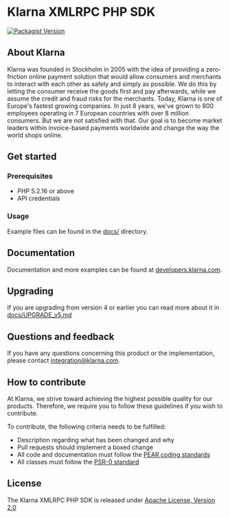 # Klarna XMLRPC PHP SDK
[![Packagist Version][packagist-image]](https://packagist.org/packages/klarna/php-xmlrpc)

## About Klarna
Klarna was founded in Stockholm in 2005 with the idea of providing a
zero-friction online payment solution that would allow consumers and merchants
to interact with each other as safely and simply as possible. We do this by
letting the consumer receive the goods first and pay afterwards, while we assume
the credit and fraud risks for the merchants. Today, Klarna is one of Europe's
fastest growing companies. In just 8 years, we've grown to 800 employees
operating in 7 European countries with over 8 million consumers. But we are not
satisfied with that. Our goal is to become market leaders within invoice-based
payments worldwide and change the way the world shops online.


## Get started

### Prerequisites
* PHP 5.2.16 or above
* API credentials


### Usage
Example files can be found in the [docs/](docs/) directory.


## Documentation
Documentation and more examples can be found at
[developers.klarna.com](https://developers.klarna.com).

## Upgrading
If you are upgrading from version 4 or earlier you can read more about it in [docs/UPGRADE_v5.md](docs/UPGRADE_v5.md)

## Questions and feedback
If you have any questions concerning this product or the implementation,
please contact [integration@klarna.com](mailto:integration@klarna.com).


## How to contribute
At Klarna, we strive toward achieving the highest possible quality for our
products. Therefore, we require you to follow these guidelines if you wish
to contribute.

To contribute, the following criteria needs to be fulfilled:

* Description regarding what has been changed and why
* Pull requests should implement a boxed change
* All code and documentation must follow the
[PEAR coding standards](http://pear.php.net/manual/en/standards.php)
* All classes must follow the [PSR-0 standard](https://github.com/php-fig/fig-standards/blob/master/accepted/PSR-0.md)


## License
The Klarna XMLRPC PHP SDK is released under [Apache License, Version 2.0](http://www.apache.org/LICENSE-2.0)

[packagist-image]: https://img.shields.io/packagist/v/klarna/php-xmlrpc.svg?style=flat
